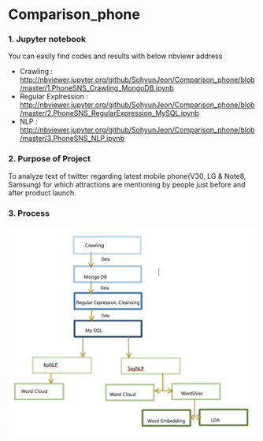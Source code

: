 # Comparison_phone

### 1. Jupyter notebook
You can easily find codes and results with below nbviewr address

  * Crawling : http://nbviewer.jupyter.org/github/SohyunJeon/Comparison_phone/blob/master/1.PhoneSNS_Crawling_MongoDB.ipynb
  * Regular Explression : 
  http://nbviewer.jupyter.org/github/SohyunJeon/Comparison_phone/blob/master/2.PhoneSNS_RegularExpression_MySQL.ipynb
  * NLP : http://nbviewer.jupyter.org/github/SohyunJeon/Comparison_phone/blob/master/3.PhoneSNS_NLP.ipynb


### 2. Purpose of Project
To analyze text of twitter regarding latest mobile phone(V30, LG & Note8, Samsung) for which attractions are mentioning by people just before and after product launch.

### 3. Process
![process](https://github.com/SohyunJeon/Comparison_phone/blob/master/img/process.png)
